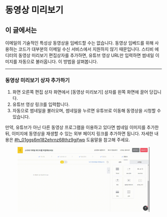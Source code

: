 # 동영상 미리보기

## 이 글에서는

이메일의 기술적인 특성상 동영상을 임베드할 수는 없습니다. 동영상 임베드를 위해 사용하는 코드가 대부분의 이메일 수신 서비스에서 지원하지 않기 때문입니다. 스티비 에디터의 동영상 미리보기 편집상자를 추가하면, 유튜브 영상 URL만 입력하면 썸네일 이미지를 자동으로 불러옵니다. 이 방법을 살펴봅니다.

***

### 동영상 미리보기 상자 추가하기

1. 화면 오른쪽 편집 상자 화면에서 \[동영상 미리보기] 상자를 왼쪽 화면에 끌어 당깁니다.
2. 유튜브 영상 링크를 입력합니다.
3. 자동으로 썸네일을 불러오며, 썸네일을 누르면 유튜브로 이동해 동영상을 시청할 수 있습니다.

&#x20;만약, 유튜브가 아닌 다른 동영상 프로그램을 이용하고 있다면 썸네일 이미지를 추가한 뒤, 이미지에 동영상을 재생할 수 있는 외부 페이지 링크를 추가하면 됩니다. 자세한 내용은 [#h\_01ggs6m182ehrnz68thz9gjfwp](image.md#h_01ggs6m182ehrnz68thz9gjfwp "mention") 도움말을 참고해 주세요.

<figure><img src="../../../.gitbook/assets/screencast-stibee.com-2024.04.22-14_27_15.gif" alt=""><figcaption></figcaption></figure>
